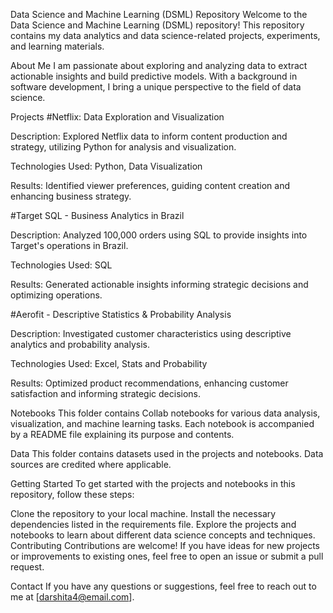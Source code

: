 Data Science and Machine Learning (DSML) Repository
Welcome to the Data Science and Machine Learning (DSML) repository! This repository contains my data analytics and data science-related projects, experiments, and learning materials.

About Me
I am passionate about exploring and analyzing data to extract actionable insights and build predictive models. With a background in software development, I bring a unique perspective to the field of data science.

Projects
#Netflix: Data Exploration and Visualization

Description: Explored Netflix data to inform content production and strategy, utilizing Python for analysis and visualization.

Technologies Used: Python, Data Visualization

Results: Identified viewer preferences, guiding content creation and enhancing business strategy.

#Target SQL - Business Analytics in Brazil

Description: Analyzed 100,000 orders using SQL to provide insights into Target's operations in Brazil.

Technologies Used: SQL

Results: Generated actionable insights informing strategic decisions and optimizing operations.

#Aerofit - Descriptive Statistics & Probability Analysis

Description: Investigated customer characteristics using descriptive analytics and probability analysis.

Technologies Used: Excel, Stats and Probability

Results: Optimized product recommendations, enhancing customer satisfaction and informing strategic decisions.

Notebooks
This folder contains Collab notebooks for various data analysis, visualization, and machine learning tasks. Each notebook is accompanied by a README file explaining its purpose and contents.

Data
This folder contains datasets used in the projects and notebooks. Data sources are credited where applicable.

Getting Started
To get started with the projects and notebooks in this repository, follow these steps:

Clone the repository to your local machine.
Install the necessary dependencies listed in the requirements file.
Explore the projects and notebooks to learn about different data science concepts and techniques.
Contributing
Contributions are welcome! If you have ideas for new projects or improvements to existing ones, feel free to open an issue or submit a pull request.

Contact
If you have any questions or suggestions, feel free to reach out to me at [darshita4@email.com].


